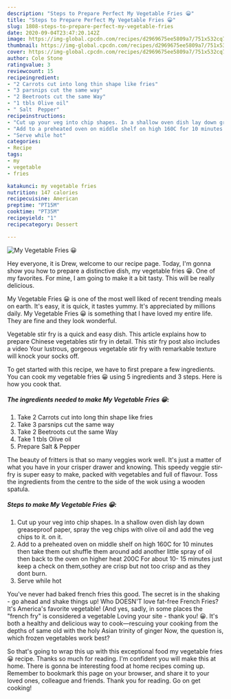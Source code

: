 ```yaml
---
description: "Steps to Prepare Perfect My Vegetable Fries 😀"
title: "Steps to Prepare Perfect My Vegetable Fries 😀"
slug: 1808-steps-to-prepare-perfect-my-vegetable-fries
date: 2020-09-04T23:47:20.142Z
image: https://img-global.cpcdn.com/recipes/d2969675ee5809a7/751x532cq70/my-vegetable-fries-😀-recipe-main-photo.jpg
thumbnail: https://img-global.cpcdn.com/recipes/d2969675ee5809a7/751x532cq70/my-vegetable-fries-😀-recipe-main-photo.jpg
cover: https://img-global.cpcdn.com/recipes/d2969675ee5809a7/751x532cq70/my-vegetable-fries-😀-recipe-main-photo.jpg
author: Cole Stone
ratingvalue: 3
reviewcount: 15
recipeingredient:
- "2 Carrots cut into long thin shape like fries"
- "3 parsnips cut the same way"
- "2 Beetroots cut the same Way"
- "1 tbls Olive oil"
- " Salt  Pepper"
recipeinstructions:
- "Cut up your veg into chip shapes. In a shallow oven dish lay down greaseproof paper, spray the veg chips with olive oil and add the veg chips to it. on it."
- "Add to a preheated oven on middle shelf on high 160C for 10 minutes then take them out shuffle them around add another little spray of oil then back to the oven on higher heat 200C For about 10- 15 minutes just keep a check on them,sothey are crisp but not too crisp and as they dont burn."
- "Serve while hot"
categories:
- Recipe
tags:
- my
- vegetable
- fries

katakunci: my vegetable fries 
nutrition: 147 calories
recipecuisine: American
preptime: "PT15M"
cooktime: "PT35M"
recipeyield: "1"
recipecategory: Dessert

---
```



![My Vegetable Fries 😀](https://img-global.cpcdn.com/recipes/d2969675ee5809a7/751x532cq70/my-vegetable-fries-😀-recipe-main-photo.jpg)

Hey everyone, it is Drew, welcome to our recipe page. Today, I'm gonna show you how to prepare a distinctive dish, my vegetable fries 😀. One of my favorites. For mine, I am going to make it a bit tasty. This will be really delicious.

My Vegetable Fries 😀 is one of the most well liked of recent trending meals on earth. It's easy, it is quick, it tastes yummy. It's appreciated by millions daily. My Vegetable Fries 😀 is something that I have loved my entire life. They are fine and they look wonderful.

Vegetable stir fry is a quick and easy dish. This article explains how to prepare Chinese vegetables stir fry in detail. This stir fry post also includes a video Your lustrous, gorgeous vegetable stir fry with remarkable texture will knock your socks off.


To get started with this recipe, we have to first prepare a few ingredients. You can cook my vegetable fries 😀 using 5 ingredients and 3 steps. Here is how you cook that.

<!--inarticleads1-->

##### The ingredients needed to make My Vegetable Fries 😀:

1. Take 2 Carrots cut into long thin shape like fries
1. Take 3 parsnips cut the same way
1. Take 2 Beetroots cut the same Way
1. Take 1 tbls Olive oil
1. Prepare  Salt &amp; Pepper


The beauty of fritters is that so many veggies work well. It&#39;s just a matter of what you have in your crisper drawer and knowing. This speedy veggie stir-fry is super easy to make, packed with vegetables and full of flavour. Toss the ingredients from the centre to the side of the wok using a wooden spatula. 

<!--inarticleads2-->

##### Steps to make My Vegetable Fries 😀:

1. Cut up your veg into chip shapes. In a shallow oven dish lay down greaseproof paper, spray the veg chips with olive oil and add the veg chips to it. on it.
1. Add to a preheated oven on middle shelf on high 160C for 10 minutes then take them out shuffle them around add another little spray of oil then back to the oven on higher heat 200C For about 10- 15 minutes just keep a check on them,sothey are crisp but not too crisp and as they dont burn.
1. Serve while hot


You&#39;ve never had baked french fries this good. The secret is in the shaking - go ahead and shake things up! Who DOESN&#39;T love fat-free French Fries? It&#39;s America&#39;s favorite vegetable! (And yes, sadly, in some places the &#34;french fry&#34; is considered a vegetable Loving your site - thank you! 😀. It&#39;s both a healthy and delicious way to cook—rescuing your cooking from the depths of same old with the holy Asian trinity of ginger Now, the question is, which frozen vegetables work best? 

So that's going to wrap this up with this exceptional food my vegetable fries 😀 recipe. Thanks so much for reading. I'm confident you will make this at home. There is gonna be interesting food at home recipes coming up. Remember to bookmark this page on your browser, and share it to your loved ones, colleague and friends. Thank you for reading. Go on get cooking!
